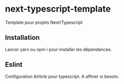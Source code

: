 # next-typescript-template
Template pour projets Next/Typescript

## Installation

Lancer yarn ou npm i pour installer les dépendances.

## Eslint

Configuration Airbnb pour typescript.
A affiner si besoin.
